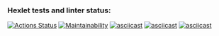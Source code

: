 ### Hexlet tests and linter status:
[![Actions Status](https://github.com/UnJIeashed/python-project-49/actions/workflows/hexlet-check.yml/badge.svg)](https://github.com/UnJIeashed/python-project-49/actions)
[![Maintainability](https://api.codeclimate.com/v1/badges/5fb9254d02c6a07e2ca9/maintainability)](https://codeclimate.com/github/UnJIeashed/python-project-49/maintainability)
[![asciicast](https://asciinema.org/a/jU2PquC7CR0aYEroJssKuz4ID.svg)](https://asciinema.org/a/jU2PquC7CR0aYEroJssKuz4ID)
[![asciicast](https://asciinema.org/a/7z1J0d8Lg1O8dDwn7qZDwnsB5.svg)](https://asciinema.org/a/7z1J0d8Lg1O8dDwn7qZDwnsB5)
[![asciicast](https://asciinema.org/a/vTA3falJGYvMCnfOxI2cWNExW.svg)](https://asciinema.org/a/vTA3falJGYvMCnfOxI2cWNExW)